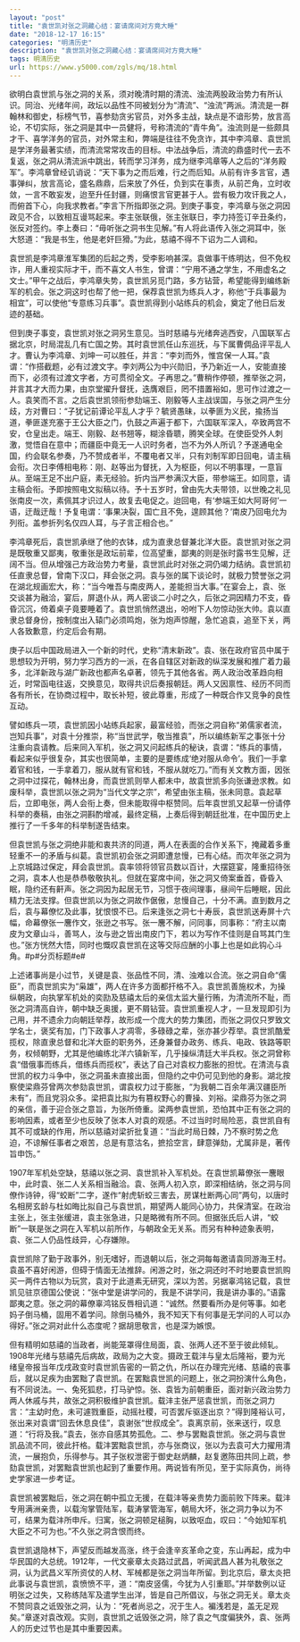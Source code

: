 ```yaml
---
layout: "post"
title: "袁世凯对张之洞藏心结：宴请席间对方竟大睡"
date: "2018-12-17 16:15"
categories: "明清历史"
description: "袁世凯对张之洞藏心结：宴请席间对方竟大睡"
tags: 明清历史
url: https://www.y5000.com/zgls/mq/18.html
---
```






欲明白袁世凯与张之洞的关系，须对晚清时期的清流、浊流两股政治势力有所认识。同治、光绪年间，政坛以品性不同被划分为“清流”、“浊流”两派。清流是一群翰林和御史，标榜气节，喜参劾贪劣官员，对外多主战，缺点是不谙形势，放言高论，不切实际，张之洞是其中一员健将，号称清流的“青牛角”。浊流则是一些颇具才干、喜学洋务的官员，对外常主和，弊端是往往不免贪诈，其中李鸿章、袁世凯是学洋务最著实绩，而清流常常攻击的目标。中法战争后，清流的鼎盛时代一去不复返，张之洞从清流派中跳出，转而学习洋务，成为继李鸿章等人之后的“洋务殿军”。李鸿章曾经讥诮说：“天下事为之而后难，行之而后知。从前有许多言官，遇事弹纠，放言高论，盛名鼎鼎，后来放了外任，负到实在事责，从前芒角，立时收敛，一言不敢妄发，迨至升任封疆，则痛恨言官更甚于人。尝有极力攻讦我之人，而俯首下心，向我求教者。”李言下所指即张之洞。到庚子事变，李鸿章与张之洞因政见不合，以致相互谩骂起来。李主张联俄，张主张联日，李力持签订辛丑条约，张反对签约。李上奏曰：“毋听张之洞书生见解。”有人将此语传入张之洞耳中，张大怒道：“我是书生，他是老奸巨猾。”为此，慈禧不得不下诏为二人调和。

  
袁世凯是李鸿章淮军集团的后起之秀，受李影响甚深。袁做事干练明达，但不免权诈，用人重视实际才干，而不喜文人书生，曾谓：“宁用不通之学生，不用虚名之文士。”甲午之战后，李鸿章失势，袁世凯另觅门路，多方钻营，希望能得到编练新军的机会。张之洞这时也帮了他一把，保荐袁世凯为练兵人才，称他“于兵事最为相宜”，可以使他“专意练习兵事”。袁世凯得到小站练兵的机会，奠定了他日后发迹的基础。

  
但到庚子事变，袁世凯对张之洞另生意见。当时慈禧与光绪奔逃西安，八国联军占据北京，时局混乱几有亡国之势。其时袁世凯任山东巡抚，与下属曹倜品评平乱人才。曹认为李鸿章、刘坤一可以胜任，并言：“李刘而外，惟宫保一人耳。”袁谓：“作搭截题，必有过渡文字。李刘两公为中兴勋旧，予乃新近一人，安能直接而下，必须有过渡文字者，方可贯彻全文。子再思之。”曹稍作停顿，推举张之洞，并言其才大而力果，由京堂擢升督抚，迭膺艰巨，罔不措置裕如，思可作过渡之一人。袁笑而不言。之后袁世凯领衔参劾端王、刚毅等人主战误国，与张之洞产生分歧，方对曹曰：“子犹记前谭论平乱人才乎？毓贤愚昧，以拳匪为义民，揄扬当道，拳匪遂充塞于王公大臣之门，仇鼓之声遍于都下，六国联军深入，卒致两宫不安，仓皇出走。端王、刚毅、赵书翘等，糊涂昏聩，腾笑全球。在使臣受外人刺激，觉悟自在意中；而疆臣中竟无一人识时务者，岂不为外人所讥？予遂通电全国，约会联名参奏，乃不赞成者半，不覆电者又半，只有刘制军即日回电，请主稿会衔。次日李傅相电称：刚、赵等出为督抚，入为枢臣，何以不明事理，一意盲从。至端王足不出户庭，素无经验。折内当严参满汉大臣，带参端王。如同意，请主稿会衔。予即按照电文拟稿以待。予十五岁时，曾由先大夫带领，以世晚之礼见张南皮一次，素佩其才识过人，故复去电促之。迨回电，有‘参端王如大阿哥何’一语，迂哉迂哉！予复电谓：‘事果决裂，国亡且不免，遑顾其他？’南皮乃回电允为列衔。盖参折列名仅四人耳，与子言正相合也。”

  
李鸿章死后，袁世凯承继了他的衣钵，成为直隶总督兼北洋大臣。袁世凯对张之洞是既敬重又鄙夷，敬重张是政坛前辈，位高望重，鄙夷的则是张时露书生见解，迂阔不当。但从增强己方政治势力考量，袁世凯此时对张之洞仍竭力结纳。袁世凯初任直隶总督，曾南下汉口，拜会张之洞。袁与张的属下谈论时，就极力赞誉张之洞在湖北规画宏大，称：“当今唯吾与南皮两人，差能担当大事。”在宴会上，袁、张交谈甚为融洽，宴后，屏退仆从，两人密谈二小时之久，后张之洞因精力不支，昏昏沉沉，倚着桌子竟要睡着了。袁世凯悄然退出，吩咐下人勿惊动张大帅。袁以直隶总督身份，按制度出入辕门必须鸣炮，张为炮声惊醒，急忙追袁，追至下关，两人各致歉意，约定后会有期。

  
庚子以后中国政局进入一个新的时代，史称“清末新政”。袁、张在政府官员中属于思想较为开明，努力学习西方的一派，在各自辖区对新政的纵深发展和推广着力最多，北洋新政与湖广新政也都声名卓著，领先于其他各省。两人政治改革趋向相近，时常函电往返，交换意见，取得共识后奏报朝廷。两人又因禀性、经历不同而各有所长，在协商过程中，取长补短，彼此尊重，形成了一种既合作又竞争的良性互动。

  
譬如练兵一项，袁世凯因小站练兵起家，最富经验，而张之洞自称“弟儒家者流，岂知兵事”，对袁十分推崇，称“当世武学，敬当推袁”，所以编练新军之事张十分注重向袁请教。后来同入军机，张之洞又问起练兵的秘诀，袁谓：“练兵的事情，看起来似乎很复杂，其实也很简单，主要的是要练成‘绝对服从命令’。我们一手拿着官和钱，一手拿着刀，服从就有官和钱，不服从就吃刀。”而有关文教方面，因张之洞中过探花，翰林出身，而袁世凯则举人都未中，故袁世凯多向张谦逊求教。如废科举，袁世凯以张之洞为“当代文学之宗”，希望由张主稿，张未同意。袁起草后，立即电张，两人会衔上奏，但未能取得中枢赞同。后年袁世凯又起草一份请停科举的奏稿，由张之洞斟酌增减，最终定稿，上奏后得到朝廷批准，在中国历史上推行了一千多年的科举制遂告结束。

  
但袁世凯与张之洞绝非能和衷共济的同道，两人在表面的合作关系下，掩藏着多重轻重不一的矛盾与纠葛。袁世凯初会张之洞即遭怠慢，已有心结。而次年张之洞为上京城路过保定，拜会袁世凯。袁率领将领官员数以百计，大摆筵宴，隆重招待张之洞，袁本人也是恭恭敬敬执礼。但就在宴席中间，张之洞又倚案垂首，昏昏入眠，隐约还有鼾声。张之洞因为起居无节，习惯于夜间理事，昼间午后睡眠，因此精力无法支撑。但袁世凯以为张之洞故作倨傲，怠慢自己，十分不满。直到数月之后，袁与幕僚忆及此事，犹恨恨不已。后来逢张之洞七十寿辰，袁世凯送寿屏十六幅，命幕僚张一麐作文，张逊之书写。张一麐不解，问同事，同事称：“府主以南皮为文章山斗，善骂人，汝与逊之皆出南皮门下，若以为写作不佳则是自骂其门生也。”张方恍然大悟，同时也慨叹袁世凯在这等交际应酬的小事上也是如此钩心斗角。#p#分页标题#e#

上述诸事尚是小过节，关键是袁、张品性不同，清、浊难以合流。张之洞自命“儒臣”，而袁世凯实为“枭雄”，两人在许多方面都扞格不入。袁世凯善施权术，为操纵朝政，向执掌军机处的奕劻及慈禧太后的亲信太监大量行贿，为清流所不耻，而张之洞清高自许，朝中缺乏奥援，更不屑钻营。袁世凯重视人才，一旦发现即引为己用，并不遗余力向朝廷举荐，故形成一个庞大的势力集团，而张之洞仅只罗致文学名士，褒奖有加，门下政事人才凋零，多碌碌之辈，张亦甚少荐举。袁世凯酷爱揽权，除直隶总督和北洋大臣的职务外，还身兼督办政务、练兵、电政、铁路等职务，权倾朝野，尤其是他编练北洋六镇新军，几乎操纵清廷大半兵权。张之洞曾称袁“借俄事而练兵，借练兵而揽权”，表达了自己对袁权力膨胀的担忧。在清流与袁世凯的权力斗争中，张之洞虽未直接出面，但隐约之中仍可见到他的身影。湖北按察使梁鼎芬曾两次参劾袁世凯，谓袁权力过于膨胀，“为我朝二百余年满汉疆臣所未有”，而且党羽众多。梁把袁比拟为有篡权野心的曹操、刘裕。梁鼎芬为张之洞的亲信，善于迎合张之意旨，为张所倚重。梁两参袁世凯，恐怕其中正有张之洞的影响因素，或者至少也反映了张本人对袁的观感。不过当时时局险恶，袁世凯自有其不可或缺的作用，所以慈禧对梁折批复道：“当此时局日棘，乃不察时势之危迫，不谅解任事者之艰苦，总是有意沽名，摭拾空言，肆意弹劾，尤属非是，著传旨申饬。”

  
1907年军机处空缺，慈禧以张之洞、袁世凯补入军机处。在袁世凯幕僚张一麐眼中，此时袁、张二人关系相当融洽。袁、张两人初入京，即深相结纳，张之洞与同僚作诗钟，得“蛟断”二字，遂作“射虎斩蛟三害去，房谋杜断两心同”两句，以唐时名相房玄龄与杜如晦比拟自己与袁世凯，期望两人能同心协力，共保清室。在政治主张上，张主张缓进，袁主张急进，只是略微有所不同。但据张氏后人讲，“蛟断”一联是张之洞在入军机以前所作，与朝政全无关系。而另有种种迹象表明，袁、张二人仍品性歧异，心存嫌隙。

  
袁世凯除了勤于政事外，别无嗜好，而退朝以后，张之洞每每邀请袁同游海王村。袁虽不喜好闲游，但碍于情面无法推辞。闲游之时，张之洞还时不时地要袁世凯购买一两件古物以为玩赏，袁对于此道素无研究，深以为苦。另据辜鸿铭记载，袁世凯见驻京德国公使说：“张中堂是讲学问的，我是不讲学问，我是讲办事的。”语露鄙夷之意。张之洞的幕僚辜鸿铭反唇相讥道：“诚然。然要看所办是何等事。如老妈子倒马桶，固用不着学问。除倒马桶外，我不知天下有何事是无学问的人可以办得好。”张之洞对此什么态度呢？据胡思敬言，也是深为嫉恨。

  
但有精明如慈禧的当政者，尚能笼罩得住局面，袁、张两人还不至于彼此倾轧。1908年光绪与慈禧先后病故，政局为之大变。摄政王载沣与皇太后隆裕，要为光绪皇帝报当年戊戌政变时袁世凯告密的一箭之仇，所以在办理完光绪、慈禧的丧事后，就以足疾为由罢黜了袁世凯。在罢黜袁世凯的问题上，张之洞扮演什么角色，有不同说法。一、兔死狐悲，打马驴惊。张、袁皆为前朝重臣，面对新兴政治势力两人休戚与共，故张之洞积极维护袁世凯。载沣主张严惩袁世凯，而张之洞力言：“主幼时危，未可遽戮重臣，动摇社稷，可否罢斥驱逐出京？”得到隆裕认可，张出来对袁谓“回去休息良佳”，袁谢张“世叔成全”。袁离京前，张来送行，叹息道：“行将及我。”袁去，张亦自感其势孤危。二、参与罢黜袁世凯。张之洞与袁世凯品流不同，彼此扞格。载沣罢黜袁世凯，亦与张商议，张以为去袁可大力擢用清流，一展抱负，乐得参与。其子张权泄密于御史赵炳麟，赵复邀陈田共同上疏，参劾袁世凯，对罢黜袁世凯也起到了重要作用。两说皆有所见，至于实际真伪，尚待史学家进一步考证。

  
袁世凯被罢黜后，张之洞在朝中孤立无援，在载沣等亲贵势力面前败下阵来。载沣专用满洲亲贵，以载洵掌管陆军，载涛掌管海军，朝局大坏，张之洞力争以为不可，结果为载沣所申斥。归寓，张之洞顿足槌胸，以致呕血，叹曰：“今始知军机大臣之不可为也。”不久张之洞含恨而终。

  
袁世凯退隐林下，声望反而越发高涨，终于会逢辛亥革命之变，东山再起，成为中华民国的大总统。1912年，一代文豪章太炎路过武昌，听闻武昌人甚为礼敬张之洞，认为武昌义军所资仗的人材、军械都是张之洞当年所留。到北京后，章太炎把此事说与袁世凯，袁愤愤不平，道：“南皮竖儒，今犹为人引重耶。”并举数例以证明张之过失，又称练陆军及遣学生出洋，皆是自己所倡议，与张之洞无关。章太炎不赞同袁之诋毁张之洞，认为：“死者尚忌之，况于生人。褊浅若是，盖无足观矣。”章遂对袁改观。实则，袁世凯之诋毁张之洞，除了袁之气度偏狭外，袁、张两人的历史过节也是其中重要因素。
